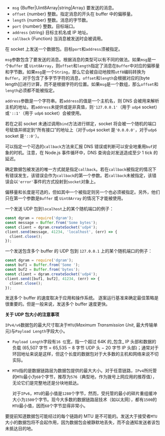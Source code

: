 <!-- YAML
added: v0.1.99
changes:
  - version: v8.0.0
    pr-url: https://github.com/nodejs/node/pull/11985
    description: The `msg` parameter can be an Uint8Array now.
  - version: v8.0.0
    pr-url: https://github.com/nodejs/node/pull/10473
    description: The `address` parameter is always optional now.
  - version: v6.0.0
    pr-url: https://github.com/nodejs/node/pull/5929
    description: On success, `callback` will now be called with an `error`
                 argument of `null` rather than `0`.
  - version: v5.7.0
    pr-url: https://github.com/nodejs/node/pull/4374
    description: The `msg` parameter can be an array now. Also, the `offset`
                 and `length` parameters are optional now.
-->

* `msg` {Buffer|Uint8Array|string|Array} 要发送的消息。
* `offset` {number} 整数。指定消息的开头在 buffer 中的偏移量。
* `length` {number} 整数。消息的字节数。
* `port` {number} 整数。目标端口。
* `address` {string} 目标主机名或 IP 地址。
* `callback` {Function} 当消息被发送时会被调用。

在 socket 上发送一个数据包。目标`port`和`address`须被指定。

`msg`参数包含了要发送的消息。根据消息的类型可以有不同的做法。如果`msg`是一个`Buffer` 或 `Uint8Array`，则`offset`和`length`指定了消息在`Buffer`中对应的偏移量和字节数。如果`msg`是一个`String`，那么它会被自动地按照`utf8`编码转换为`Buffer`。对于包含了多字节字符的消息，`offset`和`length`会根据对应的[byte length][]进行计算，而不是根据字符的位置。如果`msg`是一个数组，那么`offset`和`length`必须都不能被指定。

`address`参数是一个字符串。若`address`的值是一个主机名，则 DNS 会被用来解析主机的地址。若`address`未提供或是非真值，则`'127.0.0.1'`（用于 `udp4` socket）或`'::1'`（用于 `udp6` socket）会被使用。

若在之前 socket 未通过调用`bind`方法进行绑定，socket 将会被一个随机的端口号赋值并绑定到“所有接口”的地址上（对于`udp4` socket 是`'0.0.0.0'`，对于`udp6` socket 是`'::0'`）。

可以指定一个可选的`callback`方法来汇报 DNS 错误或判断可以安全地重用`buf`对象的时机。注意，在 Node.js 事件循环中，DNS 查询会对发送造成至少 1 tick 的延迟。

确定数据包被发送的唯一方式就是指定`callback`。若在`callback`被指定的情况下有错误发生，该错误会作为`callback`的第一个参数。若`callback`未被指定，该错误会以`'error'`事件的方式投射到`socket`对象上。

偏移量和长度是可选的，但如其中一个被指定则另一个也必须被指定。另外，他们只在第一个参数是`Buffer` 或 `Uint8Array` 的情况下才能被使用。

一个发送 UDP 包到`localhost`上的某个随机端口的例子：

```js
const dgram = require('dgram');
const message = Buffer.from('Some bytes');
const client = dgram.createSocket('udp4');
client.send(message, 41234, 'localhost', (err) => {
  client.close();
});
```

一个发送包含多个 buffer 的 UDP 包到 `127.0.0.1` 上的某个随机端口的例子：

```js
const dgram = require('dgram');
const buf1 = Buffer.from('Some ');
const buf2 = Buffer.from('bytes');
const client = dgram.createSocket('udp4');
client.send([buf1, buf2], 41234, (err) => {
  client.close();
});
```

发送多个 buffer 的速度取决于应用和操作系统。
逐案运行基准来确定最佳策略是很重要的。但是一般来说，发送多个 buffer 速度更快。

**关于 UDP 包大小的注意事项**

`IPv4/v6`数据包的最大尺寸取决于`MTU`(_Maximum Transmission Unit_, 最大传输单元)与`Payload Length`字段大小。

- `Payload Length`字段有`16 位`宽，指一个超过 64K 的_包含_ IP 头部和数据的负载 (65,507 字节 = 65,535 − 8 字节 UDP 头 − 20 字节 IP 头部)；通常对于环回地址来说是这样，但这个长度的数据包对于大多数的主机和网络来说不切实际。

- `MTU`指的是数据链路层为数据包提供的最大大小。对于任意链路，`IPv4`所托管的`MTU`最小为`68`个字节，推荐为`576`（典型地，作为拨号上网应用的推荐值），无论它们是完整地还是分块地抵达。

  对于`IPv6`，`MTU`的最小值是`1280`个字节，然而，受托管的最小的碎片重组缓冲大小为`1500`个字节。现今大多数的数据链路层技术（如以太网），都有`1500`的`MTU`最小值，因而`68`个字节显得非常小。

要提前知道数据包可能经过的每个链路的 MTU 是不可能的。发送大于接受者`MTU`大小的数据包将不会起作用，因为数据包会被静默地丢失，而不会通知发送者该包未抵达目的地。

